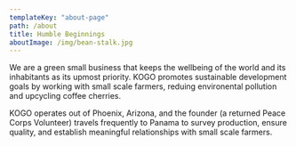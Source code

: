 ```yaml
---
templateKey: "about-page"
path: /about
title: Humble Beginnings
aboutImage: /img/bean-stalk.jpg
---
```


We are a green small business that keeps the wellbeing of the world and its inhabitants as its upmost priority. KOGO promotes sustainable development goals by working with small scale farmers, reduing environental pollution and upcycling coffee cherries.

KOGO operates out of Phoenix, Arizona, and the founder (a returned Peace Corps Volunteer) travels frequently to Panama to survey production, ensure quality, and establish meaningful relationships with small scale farmers.
